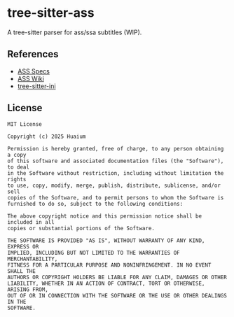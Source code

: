 # tree-sitter-ass

A tree-sitter parser for ass/ssa subtitles (WIP).

## References

- [ASS Specs](http://www.tcax.org/docs/ass-specs.htm)
- [ASS Wiki](https://github.com/weizhenye/ASS/wiki)
- [tree-sitter-ini](https://github.com/justinmk/tree-sitter-ini)

## License

```
MIT License

Copyright (c) 2025 Huaium

Permission is hereby granted, free of charge, to any person obtaining a copy
of this software and associated documentation files (the "Software"), to deal
in the Software without restriction, including without limitation the rights
to use, copy, modify, merge, publish, distribute, sublicense, and/or sell
copies of the Software, and to permit persons to whom the Software is
furnished to do so, subject to the following conditions:

The above copyright notice and this permission notice shall be included in all
copies or substantial portions of the Software.

THE SOFTWARE IS PROVIDED "AS IS", WITHOUT WARRANTY OF ANY KIND, EXPRESS OR
IMPLIED, INCLUDING BUT NOT LIMITED TO THE WARRANTIES OF MERCHANTABILITY,
FITNESS FOR A PARTICULAR PURPOSE AND NONINFRINGEMENT. IN NO EVENT SHALL THE
AUTHORS OR COPYRIGHT HOLDERS BE LIABLE FOR ANY CLAIM, DAMAGES OR OTHER
LIABILITY, WHETHER IN AN ACTION OF CONTRACT, TORT OR OTHERWISE, ARISING FROM,
OUT OF OR IN CONNECTION WITH THE SOFTWARE OR THE USE OR OTHER DEALINGS IN THE
SOFTWARE.
```
